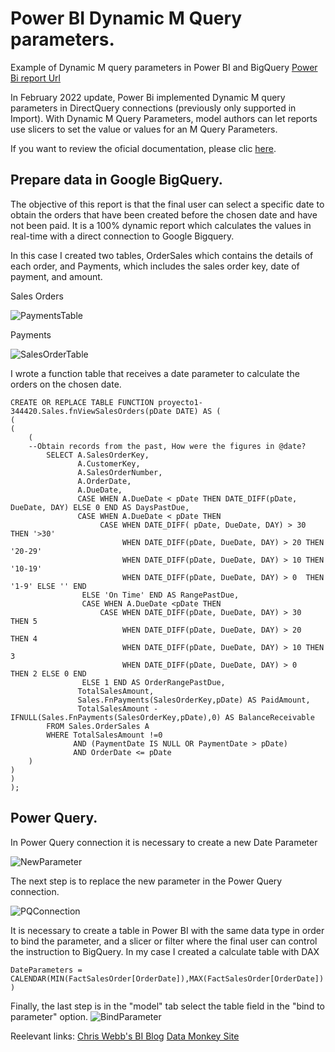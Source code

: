 # Power BI Dynamic M Query parameters.
Example of Dynamic M query parameters in Power BI and BigQuery
[Power Bi report Url](https://app.powerbi.com/view?r=eyJrIjoiNjk4OTZmY2YtNzVlYi00Y2M3LWI4MjMtMjVlYjNmNWQyZjExIiwidCI6ImJmNGZhOGE3LTJkNmUtNGRmYi1iYzdkLTQ1ZjE0MmZlZmU0MCJ9&pageName=ReportSection)

In February 2022 update, Power Bi implemented Dynamic M query parameters in DirectQuery connections (previously only supported in Import). With Dynamic M Query Parameters, model authors can let reports use slicers to set the value or values for an M Query Parameters. 

If you want to review the oficial documentation, please clic [here](https://docs.microsoft.com/en-us/power-bi/connect-data/desktop-dynamic-m-query-parameters).

## Prepare data in Google BigQuery.

The objective of this report is that the final user can select a specific date to obtain the orders that have been created before the chosen date and have not been paid. It is a 100% dynamic report which calculates the values in real-time with a direct connection to Google Bigquery.  

In this case I created two tables, OrderSales which contains the details of each order, and Payments, which includes the sales order key, date of payment, and amount. 

Sales Orders

![PaymentsTable](https://drive.google.com/uc?export=view&id=1z9775n6bS7fGmnXzeoI7t7OwKFw8ezx-)

Payments

![SalesOrderTable](https://drive.google.com/uc?export=view&id=1r7I_iI1urqxLuNQInZS2f8Zqz0_SLFIJ)

I wrote a function table that receives a date parameter to calculate the orders on the chosen date. 

```
CREATE OR REPLACE TABLE FUNCTION proyecto1-344420.Sales.fnViewSalesOrders(pDate DATE) AS (
(
(
    (
    --Obtain records from the past, How were the figures in @date?
        SELECT A.SalesOrderKey,
		       A.CustomerKey,
			   A.SalesOrderNumber,
			   A.OrderDate,
			   A.DueDate,
			   CASE WHEN A.DueDate < pDate THEN DATE_DIFF(pDate, DueDate, DAY) ELSE 0 END AS DaysPastDue,
			   CASE WHEN A.DueDate < pDate THEN 
			        CASE WHEN DATE_DIFF( pDate, DueDate, DAY) > 30 THEN '>30'
					     WHEN DATE_DIFF(pDate, DueDate, DAY) > 20 THEN '20-29'
					     WHEN DATE_DIFF(pDate, DueDate, DAY) > 10 THEN '10-19'
					     WHEN DATE_DIFF(pDate, DueDate, DAY) > 0  THEN '1-9' ELSE '' END 
				ELSE 'On Time' END AS RangePastDue,
			    CASE WHEN A.DueDate <pDate THEN 
			        CASE WHEN DATE_DIFF(pDate, DueDate, DAY) > 30  THEN 5
					     WHEN DATE_DIFF(pDate, DueDate, DAY) > 20  THEN 4
					     WHEN DATE_DIFF(pDate, DueDate, DAY) > 10 THEN 3
					     WHEN DATE_DIFF(pDate, DueDate, DAY) > 0   THEN 2 ELSE 0 END 
				ELSE 1 END AS OrderRangePastDue,			            
			   TotalSalesAmount,
			   Sales.FnPayments(SalesOrderKey,pDate) AS PaidAmount, 
			   TotalSalesAmount - IFNULL(Sales.FnPayments(SalesOrderKey,pDate),0) AS BalanceReceivable			  
		FROM Sales.OrderSales A
		WHERE TotalSalesAmount !=0
		      AND (PaymentDate IS NULL OR PaymentDate > pDate) 
			  AND OrderDate <= pDate
    )
)
)
);
```
## Power Query.

In Power Query connection it is necessary to create a new Date Parameter 

![NewParameter](https://drive.google.com/uc?export=view&id=1b8mKbEQ5Y-IHI9QDvlUi5tQjl1sWiu_U)

The next step is to replace the new parameter in the Power Query connection. 

![PQConnection](https://drive.google.com/uc?export=view&id=1UVydBJE-U0Q6DHCj2KjCST1RHqYcFTbW)

It is necessary to create a table in Power BI with the same data type in order to bind the parameter, and a slicer or filter where the final user can control the instruction to BigQuery. In my case I created a calculate table with DAX

`DateParameters = CALENDAR(MIN(FactSalesOrder[OrderDate]),MAX(FactSalesOrder[OrderDate]))`

Finally, the last step is in the "model" tab select the table field in the "bind to parameter" option. 
![BindParameter](https://drive.google.com/uc?export=view&id=17iSU7s7EAth8gsAX1SsNybrUJENBvJHP)

Reelevant links:
[Chris Webb's BI Blog](https://blog.crossjoin.co.uk/2020/10/25/why-im-excited-about-dynamic-m-parameters-in-power-bi/)
[Data Monkey Site](https://datamonkeysite.com/2022/03/08/first-look-at-dynamic-m-query-parameter-using-sql-server/)

